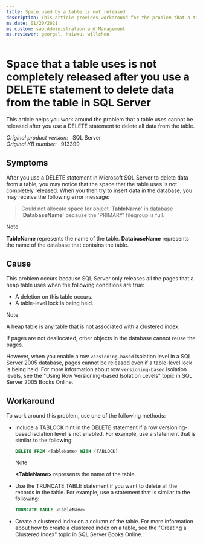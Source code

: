```yaml
---
title: Space used by a table is not released
description: This article provides workaround for the problem that a table uses cannot be released after you use a DELETE statement to delete all data from the table.
ms.date: 01/20/2021
ms.custom: sap:Administration and Management
ms.reviewer: georgel, haiwxu, willchen
---
```

# Space that a table uses is not completely released after you use a DELETE statement to delete data from the table in SQL Server

This article helps you work around the problem that a table uses cannot be released after you use a DELETE statement to delete all data from the table.

_Original product version:_ &nbsp; SQL Server  
_Original KB number:_ &nbsp; 913399

## Symptoms

After you use a DELETE statement in Microsoft SQL Server to delete data from a table, you may notice that the space that the table uses is not completely released. When you then try to insert data in the database, you may receive the following error message:

> Could not allocate space for object '**TableName**' in database '**DatabaseName**' because the 'PRIMARY' filegroup is full.

> [!NOTE]
> **TableName** represents the name of the table. **DatabaseName** represents the name of the database that contains the table.

## Cause

This problem occurs because SQL Server only releases all the pages that a heap table uses when the following conditions are true:

- A deletion on this table occurs.
- A table-level lock is being held.

> [!NOTE]
> A heap table is any table that is not associated with a clustered index.

If pages are not deallocated, other objects in the database cannot reuse the pages.

However, when you enable a row `versioning-based` isolation level in a SQL Server 2005 database, pages cannot be released even if a table-level lock is being held. For more information about row `versioning-based` isolation levels, see the "Using Row Versioning-based Isolation Levels" topic in SQL Server 2005 Books Online.

## Workaround

To work around this problem, use one of the following methods:

- Include a TABLOCK hint in the DELETE statement if a row versioning-based isolation level is not enabled. For example, use a statement that is similar to the following:

    ```sql
    DELETE FROM <TableName> WITH (TABLOCK)
    ```

    > [!NOTE]
    > **\<TableName>** represents the name of the table.

- Use the TRUNCATE TABLE statement if you want to delete all the records in the table. For example, use a statement that is similar to the following:

    ```sql
    TRUNCATE TABLE <TableName>
    ```

- Create a clustered index on a column of the table. For more information about how to create a clustered index on a table, see the "Creating a Clustered Index" topic in SQL Server Books Online.
